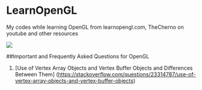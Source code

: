 # LearnOpenGL
My codes while learning OpenGL from learnopengl.com, TheCherno on youtube and other resources


![](https://media.giphy.com/media/UVBDc7NgBRuIlZxi8K/giphy.gif)


##Important and Frequently Asked Questions for OpenGL

1. [Use of Vertex Array Objects and Vertex Buffer Objects and Differences Between Them]
(https://stackoverflow.com/questions/23314787/use-of-vertex-array-objects-and-vertex-buffer-objects)


	 